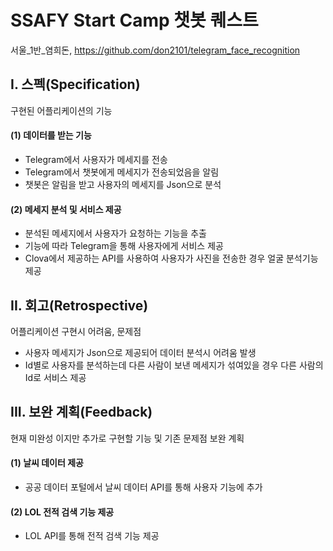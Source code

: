 # SSAFY Start Camp 챗봇 퀘스트

서울\_1반\_염희돈, https://github.com/don2101/telegram_face_recognition





## I. 스펙(Specification)

구현된 어플리케이션의 기능



#### (1) 데이터를 받는 기능

- Telegram에서 사용자가 메세지를 전송
- Telegram에서 챗봇에게 메세지가 전송되었음을 알림
- 챗봇은 알림을 받고 사용자의 메세지를 Json으로 분석



#### (2) 메세지 분석 및 서비스 제공

- 분석된 메세지에서 사용자가 요청하는 기능을 추출
- 기능에 따라 Telegram을 통해 사용자에게 서비스 제공
- Clova에서 제공하는 API를 사용하여 사용자가 사진을 전송한 경우 얼굴 분석기능 제공





## II. 회고(Retrospective)

어플리케이션 구현시 어려움, 문제점

- 사용자 메세지가 Json으로 제공되어 데이터 분석시 어려움 발생
- Id별로 사용자를 분석하는데 다른 사람이 보낸 메세지가 섞여있을 경우 다른 사람의 Id로 서비스 제공





## III. 보완 계획(Feedback)

현재 미완성 이지만 추가로 구현할 기능 및 기존 문제점 보완 계획



#### (1) 날씨 데이터 제공

- 공공 데이터 포털에서 날씨 데이터 API를 통해 사용자 기능에 추가



#### (2) LOL 전적 검색 기능 제공

- LOL API를 통해 전적 검색 기능 제공



